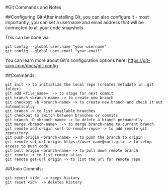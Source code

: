 #Git Commands and Notes

##Configuring Git
After installing Git, you can also configure it - most importantly, you can set a username and email address that will be connected to all your code snapshots.

This can be done via:

    git config --global user.name "your-username"
    git config --global user.email "your-email"

You can learn more about Git's configuration options here: https://git-scm.com/docs/git-config

##Commands:

    git init -> to initialize the local repo (creates metadata in .git folder)
    git add <file_name>  -> to stage for next commit
    git branch <branch-name> -> to create new branch
    git checkout -b <branch-name> -> to create new branch and check it out automatically 
    git branch -> to list available branches
    git checkout to switch between branches or commits
    git branch -D <branch-name> -> to delete a branch permanently
    git merge <branch-name>  -> to merge branch-name to current branch
    git remote add origin <url-to-remote-repo> -> to add remote git repository
    git push origin <branch-name> -> to push the branch to origin
    git remote set-url origin https://user-name@<url.git> -> to setup access to push code
    git pull origin <branch-name> -> to pull down remote branch
    git remote -> to list remote alias
    git remote get-url origin -> to list the url for remote repo

##Undo Commits:

    git revert <id>  -> keeps history
    git reset <id>  -> deletes history 
